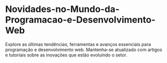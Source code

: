 # Novidades-no-Mundo-da-Programacao-e-Desenvolvimento-Web
Explore as últimas tendências, ferramentas e avanços essenciais para programação e desenvolvimento web. Mantenha-se atualizado com artigos e tutoriais sobre as inovações que estão evoluindo o setor.
